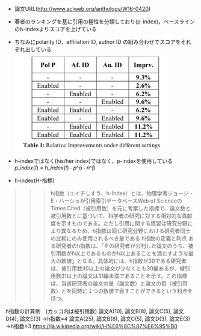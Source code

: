 - 論文URL(http://www.aclweb.org/anthology/W16-0420)
- 著者のランキングを基に引用の極性を分類しており(p-index)，ベースラインのh-indexよりスコアを上げている
- ちなみにpolarity ID，affiliation ID, author ID の組み合わせでスコアをそれぞれ出している
![table1](../image/001.png)
- h-indexではなく(his/her index)ではなく，p-indexを使用している𝑝_𝑖𝑛𝑑𝑒𝑥(𝑓) = h_𝑖𝑛𝑑𝑒𝑥(𝑓) ∙ 𝑝^α ∙ 𝑛^β

- h-index(H-指標)
>>>h指数（エイチしすう、h-Index）とは、物理学者ジョージ・E・ハーシュが引用索引データベースWeb of ScienceのTimes Cited（被引用数）を元に考案した指標で、論文数と被引用数とに基づいて、科学者の研究に対する相対的な貢献度を示すものである。ただし引用に関する慣習は研究分野により異なるため、h指数は同じ研究分野における研究者同士の比較にのみ使用されるべき量である
h指数の定義と利点
ある研究者のh指数は、「その研究者が公刊した論文のうち、被引用数がh以上であるものがh以上あることを満たすような最大の数値」となる。具体的には、h指数が30である研究者は、被引用数30以上の論文が少なくとも30編あるが、被引用数31以上の論文は31編未満であることを示す。この指標は、当該研究者の論文の量（論文数）と論文の質（被引用数）とを同時に１つの数値で表すことができるという利点を持つ。

h指数の計算例　(カッコ内は被引用数)
論文A(10), 論文B(8), 論文C(5), 論文D(4), 論文E(3) →h指数=4
論文A(25), 論文B(8), 論文C(5), 論文D(3), 論文E(3) →h指数=3
https://ja.wikipedia.org/wiki/H%E6%8C%87%E6%95%B0


